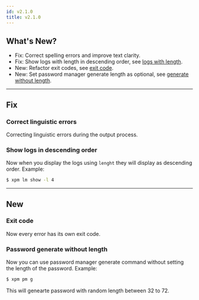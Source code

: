 ```yaml
---
id: v2.1.0
title: v2.1.0
---
```


## What's New?
- Fix: Correct spelling errors and improve text clarity.
- Fix: Show logs with length in descending order, see [logs with length](#show-logs-in-descending-order).
- New: Refactor exit codes, see [exit code](#exit-code).
- New: Set password manager generate length as optional, see [generate without length](#password-generate-without-length).

---
## Fix
### Correct linguistic errors
Correcting linguistic errors during the output process.

### Show logs in descending order
Now when you display the logs using `lenght` they will display as descending order. Example: 
```sh
$ xpm lm show -l 4
```

--- 
## New
### Exit code
Now every error has its own exit code.

### Password generate without length
Now you can use password manager generate command without setting the length of the password. Example:
```sh
$ xpm pm g
```
This will genearte password with random length between 32 to 72.